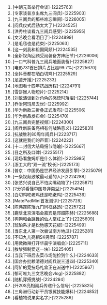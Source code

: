 
1. [中朝元首举行会谈]-[2225763]
1. [专家谈普京出席九三阅兵]-[2225903]
1. [九三阅兵的那些难忘瞬间]-[2226005]
1. [阅兵仪式后劲太大了]-[2224525]
1. [洪秀柱谈看九三阅兵感受]-[2225955]
1. [文艺晚会看泪目了]-[2224899]
1. [是毛毯也是花束]-[2225063]
1. [这一刻我和祖国同频]-[2224535]
1. [全新视角回顾受阅装备方阵细节]-[2226006]
1. [一口气科普九三阅兵地面装备]-[2225827]
1. [电影731首日排片占比超99.7%]-[2225670]
1. [全抖音都在晒白切鸡]-[2225529]
1. [足迹开播]-[2225233]
1. [地图看十四年抗战历程]-[2224791]
1. [雪饼猴人物短片]-[2225214]
1. [刘敏涛谈到对角色的感悟时落泪]-[2225744]
1. [乔治阿玛尼去世]-[2225992]
1. [华为新款三折叠正式发布]-[2225506]
1. [华为新品发布会]-[2225470]
1. [九三阅兵完整视频]-[2224300]
1. [阅兵新装备亮相有何战略意义]-[2225831]
1. [抗战胜利80周年阅兵]-[2223717]
1. [这就是我们的声音]-[2224222]
1. [十二封信大结局细节隐喻]-[2225667]
1. [目之所及口碑]-[2225517]
1. [现场看詹姆斯是什么体验]-[2225985]
1. [浙工大的“双一流”校长]-[2225173]
1. [普京：中国仍是世界经济发展引擎]-[2225079]
1. [一条视频致敬最可爱的人]-[2224288]
1. [张艺兴说自己不怕尖嘴动物了]-[2225871]
1. [2分钟看懂中国导弹类型]-[2225494]
1. [白切鸡吃老鸡还是吃嫩鸡]-[2225436]
1. [MatePadMini首发测评]-[2225728]
1. [陈伟霆陈瑶九门同框路透]-[2225722]
1. [鹿晗北京演唱会嘉宾是邓超陈赫]-[2225688]
1. [狗狗和会跳舞的仙人掌杠上了]-[2225609]
1. [琥珀系才是松弛感天花板]-[2225499]
1. [当东北人第一次尝试南方地瓜]-[2225281]
1. [不知九儿亮相SK男团]-[2225787]
1. [用微微辣打开华晨宇演唱会]-[2225711]
1. [敖黎强制爱这一块]-[2225405]
1. [当我下班后去菜市场能捡到什么]-[2224633]
1. [国台办批赖清德对阅兵说三道四]-[2225340]
1. [阿铲的竞技场礼盒正在派送中]-[2225967]
1. [郁可唯九三文艺晚会vlog]-[2225882]
1. [随机穿搭挑战]-[2224294]
1. [歼20S亮相阅兵传递什么信号]-[2225825]
1. [三角洲行动新干员银翼技能爆料]-[2224852]
1. [看植物说果实名字]-[2225289]
